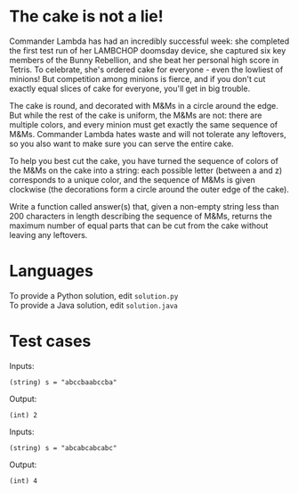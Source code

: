 <h1>The cake is not a lie!</h1>
<p>Commander Lambda has had an incredibly successful week: she completed the first test run of her LAMBCHOP doomsday device, she captured six key members of the Bunny Rebellion, and she beat her personal high score in Tetris. To celebrate, she's ordered cake for everyone - even the lowliest of minions! But competition among minions is fierce, and if you don't cut exactly equal slices of cake for everyone, you'll get in big trouble.</p>
<p>The cake is round, and decorated with M&amp;Ms in a circle around the edge. But while the rest of the cake is uniform, the M&amp;Ms are not: there are multiple colors, and every minion must get exactly the same sequence of M&amp;Ms. Commander Lambda hates waste and will not tolerate any leftovers, so you also want to make sure you can serve the entire cake.</p>
<p>To help you best cut the cake, you have turned the sequence of colors of the M&amp;Ms on the cake into a string: each possible letter (between a and z) corresponds to a unique color, and the sequence of M&amp;Ms is given clockwise (the decorations form a circle around the outer edge of the cake).</p>
<p>Write a function called answer(s) that, given a non-empty string less than 200 characters in length describing the sequence of M&amp;Ms, returns the maximum number of equal parts that can be cut from the cake without leaving any leftovers.</p>
<h1>Languages</h1>
<p>To provide a Python solution, edit <code>solution.py</code><br />
To provide a Java solution, edit <code>solution.java</code></p>
<h1>Test cases</h1>
<p>Inputs:</p>
<pre><code>(string) s = &quot;abccbaabccba&quot;
</code></pre>
<p>Output:</p>
<pre><code>(int) 2
</code></pre>
<p>Inputs:</p>
<pre><code>(string) s = &quot;abcabcabcabc&quot;
</code></pre>
<p>Output:</p>
<pre><code>(int) 4
</code></pre>
